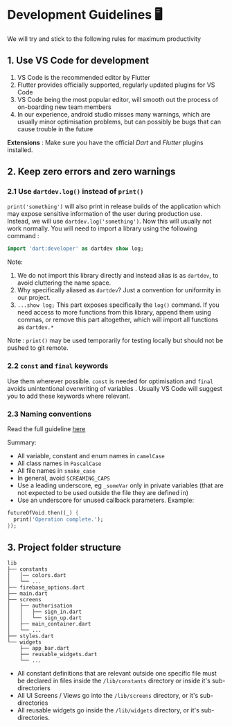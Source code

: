 # Development Guidelines 🖥️

We will try and stick to the following rules for maximum productivity

## 1. Use VS Code for development

1. VS Code is the recommended editor by Flutter
2. Flutter provides officially supported, regularly updated plugins for VS Code
3. VS Code being the most popular editor, will smooth out the process of on-boarding new team members
4. In our experience, android studio misses many warnings, which are usually minor optimisation problems, but can possibly be bugs that can cause trouble in the future

**Extensions** : Make sure you have the official *Dart* and *Flutter* plugins installed.

## 2. Keep zero errors and zero warnings

### 2.1 Use `dartdev.log()` instead of `print()`

`print('something')` will also print in release builds of the application which may expose sensitive information of the user during production use. Instead, we will use  `dartdev.log('something')`. Now this will usually not work normally. You will need to import a library using the following command :

```dart
import 'dart:developer' as dartdev show log;
```

Note:

1. We do not import this library directly and instead alias is as `dartdev`, to avoid cluttering the name space.
2. Why specifically aliased as `dartdev`? Just a convention for uniformity in our project.
3. `...show log;` This part exposes specifically the `log()` command. If you need access to more functions from this library, append them using commas, or remove this part altogether, which will import all functions as `dartdev.*` 

Note : `print()` may be used temporarily for testing locally but should not be pushed to git remote.

### 2.2 `const` and `final` keywords

Use them wherever possible. `const` is needed for optimisation and `final` avoids unintentional overwriting of variables . Usually VS Code will suggest you to add these keywords where relevant.

### 2.3 Naming conventions

Read the full guideline [here](https://dart.dev/effective-dart/style)

Summary:

- All variable, constant and enum names in `camelCase`
- All class names in `PascalCase`
- All file names in `snake_case`
- In general, avoid `SCREAMING_CAPS`
- Use a leading underscore, eg `_someVar` only in private variables (that are not expected to be used outside the file they are defined in)
- Use an underscore for unused callback parameters. Example:

```dart
futureOfVoid.then((_) {
  print('Operation complete.');
});
```

## 3. Project folder structure

```
lib
├── constants
│   │── colors.dart
│   └── ...
├── firebase_options.dart
├── main.dart
├── screens
│   ├── authorisation
│   │   ├── sign_in.dart
│   │   └── sign_up.dart
│   ├── main_container.dart
│   └── ...
├── styles.dart
└── widgets
    ├── app_bar.dart
    ├── reusable_widgets.dart
    └── ...
```

- All constant definitions that are relevant outside one specific file must be declared in files inside the `/lib/constants` directory or inside it's sub-directoriers
- All UI Screens / Views go into the `/lib/screens` directory, or it's sub-directories
- All reusable widgets go inside the `/lib/widgets` directory, or it's sub-directories.
